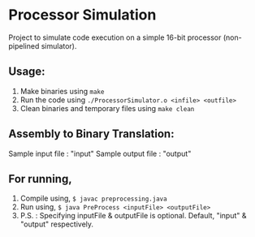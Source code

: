 # Processor Simulation

Project to simulate code execution on a simple 16-bit processor (non-pipelined simulator).

## Usage:

1. Make binaries using ```make```
2. Run the code using ```./ProcessorSimulator.o <infile> <outfile>```
3. Clean binaries and temporary files using ```make clean``` 

## Assembly to Binary Translation:

Sample input file : "input"
Sample output file : "output"

## For running,

1. Compile using, ```$ javac preprocessing.java```
2. Run using, ```$ java PreProcess <inputFile> <outputFile>```
3. P.S. : Specifying inputFile & outputFile is optional. Default, "input" & "output" respectively.